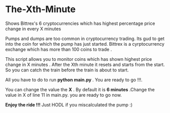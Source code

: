 # The-Xth-Minute
Shows Bittrex's 6 cryptocurrencies which has highest percentage price change  in every X minutes

Pumps and dumps are too common in cryptocurrency trading. Its gud to get into the coin for which the pump has just started. 
Bittrex is a cyrptocurrency exchange which has more than 100 coins to trade . 

This script allows you to monitor coins which has shown highest price change in X minutes . After the Xth minute it resets and starts from the start. So you can catch the train before the train is about to start.

All you have to do to run <strong> python main.py </strong> . You are ready to go !!!.

You can change the value the <strong>X</strong> . By default it is <strong>6 minutes</strong> .Change the value in X of line 11 in main.py. you are ready to go now.

<strong> Enjoy the ride !!! </strong>
Just HODL if you miscalculated the pump :)
